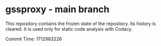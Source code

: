 # gssproxy - main branch

This repository contains the frozen state of the repository.
Its history is cleared. It is used only for static code
analysis with Codacy.

Commit Time: 1712983226